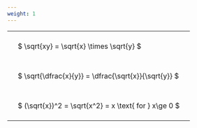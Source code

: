 ```yaml
---
weight: 1
---
```


<style type="text/css">
#T_8e563 th.col_heading {
  text-align: left;
  font-size: 1em;
}
#T_8e563 td {
  text-align: left;
  font-size: 1em;
  padding: 1.5em;
}
</style>
<table id="T_8e563">
  <thead>
  </thead>
  <tbody>
    <tr>
      <td id="T_8e563_row0_col0" class="data row0 col0" >$ \sqrt{xy} = \sqrt{x} \times \sqrt{y} $</td>
    </tr>
    <tr>
      <td id="T_8e563_row1_col0" class="data row1 col0" >$ \sqrt{\dfrac{x}{y}} = \dfrac{\sqrt{x}}{\sqrt{y}} $</td>
    </tr>
    <tr>
      <td id="T_8e563_row2_col0" class="data row2 col0" >$ (\sqrt{x})^2 = \sqrt{x^2} = x \text{ for } x\ge 0 $</td>
    </tr>
  </tbody>
</table>
